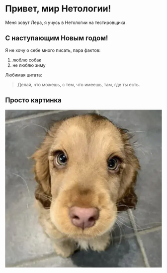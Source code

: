 # Привет, мир Нетологии!

Меня зовут Лера, я учусь в Нетологии на тестировщика.

## С наступающим Новым годом! ##

Я не хочу о себе много писать, пара фактов:
1. люблю собак
2. не люблю зиму

Любимая цитата: 
>Делай, что можешь, с тем, что имеешь, там, где ты есть.

## Просто картинка ##
![Просто картинка](https://github.com/Vaderiana/GitHub-Pages/blob/87e33b34c393b0400829bc79af4dfe14dbcef889/%D0%A1%D0%BD%D0%B8%D0%BC%D0%BE%D0%BA%20%D1%8D%D0%BA%D1%80%D0%B0%D0%BD%D0%B0%202022-12-26%20%D0%B2%2022.31.31.png)
